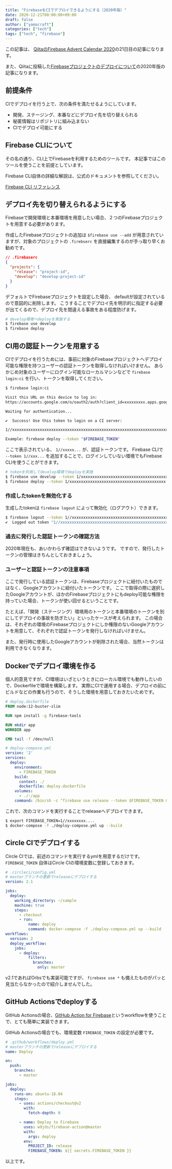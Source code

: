 ```yaml
---
title: "FirebaseをCIでデプロイできるようにする（2020年版）"
date: 2020-12-21T00:00:00+09:00
draft: false
author: ["yamacraft"]
categories: ["tech"]
tags: ["tech", "firebase"]
---
```


この記事は、 [QiitaのFirebase Advent Calendar 2020](https://qiita.com/advent-calendar/2020/firebase)の21日目の記事になります。

また、Qiitaに投稿した[Firebaseプロジェクトのデプロイについて](https://qiita.com/yamacraft/items/d8b623cceb5c91692b65)の2020年版の記事になります。

## 前提条件

CIでデプロイを行う上で、次の条件を満たせるようにしています。

- 開発、ステージング、本番などにデプロイ先を切り替えられる
- 秘匿情報はリポジトリに組み込まない
- CIでデプロイ可能にする

## Firebase CLIについて

その名の通り、CLI上でFirebaseを利用するためのツールです。
本記事ではこのツールを使うことを前提としています。

Firebase CLI自体の詳細な解説は、公式のドキュメントを参照してください。

[Firebase CLI リファレンス](https://firebase.google.com/docs/cli/?hl=ja)

## デプロイ先を切り替えられるようにする

Firebaseで開発環境と本番環境を用意したい場合、２つのFirebaseプロジェクトを用意する必要があります。

作成したFirebaseプロジェクトの追加は `$firebase use --add` が用意されていますが、対象のプロジェクトの `.firebserc` を直接編集するのが手っ取り早くお勧めです。

``` json
// .firebaserc
{
  "projects": {
    "release": "project-id",
    "develop": "develop-project-id"
  }
}
```

デフォルトでFirebaseプロジェクトを設定した場合、 defaultが設定されているので意図的に削除します。
こうすることでデプロイ先を明示的に指定する必要が出てくるので、デプロイ先を間違える事故をある程度防げます。

``` sh
# develop環境へdeployを実施する
$ firebase use develop
$ firebase deploy
```

## CI用の認証トークンを用意する

CIでデプロイを行うためには、事前に対象のFirebaseプロジェクトへデプロイ可能な権限を持つユーザーの認証トークンを取得しなければいけません。
あらかじめ対象のユーザーにログイン可能なローカルマシンなどで `firebase login:ci` を行い、トークンを取得してください。

``` sh
$ firebase login:ci

Visit this URL on this device to log in:
https://accounts.google.com/o/oauth2/auth?client_id=xxxxxxxxx.apps.googleusercontent.com&...

Waiting for authentication...

✔  Success! Use this token to login on a CI server:

1//xxxxxxxxxxxxxxxxxxxxxxxxxxxxxxxxxxxxxxxxxxxxxxxxxxxxxxxxxxxxxxxxxxxxxxxxxxxxxxxxxxxxxxxxxxxxxxxxxxxx

Example: firebase deploy --token "$FIREBASE_TOKEN"
```

ここで表示されている、 `1//xxxxx...` が、認証トークンです。
Firebase CLIで `--token 1//xxx...` を追加することで、ログインしていない環境でもFirebase CLIを使うことができます。

``` sh
# tokenを利用してdevelop環境でdeployを実施
$ firebase use develop --token 1/xxxxxxxxxxxxxxxxxxxxxxxxxxxxxxxxxxxxxxxxxx
$ firebase deploy --token 1/xxxxxxxxxxxxxxxxxxxxxxxxxxxxxxxxxxxxxxxxxx
```

### 作成したtokenを無効化する

生成したtokenは `firebase logout` によって無効化（ログアウト）できます。

``` sh
$ firebase logout --token 1//xxxxxxxxxxxxxxxxxxxxxxxxxxxxxxxxxxxxxxxxxxxxxxxxxxxxxxxxxxxxxxxxxxxxxxxxxxxxxxxxxxxxxxxxxxxxxxxxxxxx
✔  Logged out token "1//xxxxxxxxxxxxxxxxxxxxxxxxxxxxxxxxxxxxxxxxxxxxxxxxxxxxxxxxxxxxxxxxxxxxxxxxxxxxxxxxxxxxxxxxxxxxxxxxxxxx"
```

### 過去に発行した認証トークンの確認方法

2020年現在も、あいかわらず確認はできないようです。
ですので、発行したトークンの管理はきちんとしておきましょう。

### ユーザーと認証トークンの注意事項

ここで発行している認証トークンは、Firebaseプロジェクトに紐付いたものではなく、Googleアカウントに紐付いたトークンです。
ここで取得の際に選択したGoogleアカウントが、ほかのFirebaseプロジェクトにもdeploy可能な権限を持っていた場合、トークンが使い回せるということです。

たとえば、「開発（ステージング）環境用のトークンと本番環境のトークンを別にしてデプロイの事故を防ぎたい」といったケースが考えられます。
この場合は、それぞれの環境のFirebaseプロジェクトにしか権限のないGoogleアカウントを用意して、それぞれで認証トークンを発行しなければいけません。

また、発行時に使用したGoogleアカウントが削除された場合、当然トークンは利用できなくなります。

## Dockerでデプロイ環境を作る

個人的意見ですが、CI環境はいざというときにローカル環境でも動作したいので、Dockerfileで環境を構築します。
実際にCIで運用する場合、デプロイの前にビルドなどの作業も行うので、そうした環境を用意しておきたいためです。

``` dockerfile
# deploy.dockerfile
FROM node:12-buster-slim

RUN npm install -g firebase-tools

RUN mkdir app
WORKDIR app

CMD tail -f /dev/null
```

``` yml
# deploy-compose.yml
version: '2'
services:
  deploy:
    environment:
      - FIREBASE_TOKEN
    build:
      context: ./
      dockerfile: deploy.dockerfile
    volumes:
      - ./:/app
    command: /bin/sh -c "firebase use release --token $FIREBASE_TOKEN && firebase deploy --token=$FIREBASE_TOKEN"
```

これで、次のコマンドを実行することでreleaseへデプロイできます。

``` sh
$ export FIREBASE_TOKEN=1//xxxxxxxx....
$ docker-compose -f ./deploy-compose.yml up --build
```

## Circle CIでデプロイする

Circle CIでは、前述のコマンドを実行するymlを用意するだけです。
`FIREBASE_TOKEN` 自体はCircle CIの環境変数に登録しておきます。

``` yml
# .circleci/config.yml
# masterブランチの更新でreleaseにデプロイする
version: 2.1

jobs:
  deploy:
    working_directory: ~/sample
    machine: true
    steps:
      - checkout
      - run:
          name: deploy
          command: docker-compose -f ./deploy-compose.yml up --build
workflows:
  version: 2
  deploy_workflow:
    jobs:
      - deploy:
          filters:
            branches:
              only: master
```

v2.1であればOrbsでも実装可能ですが、 `firebase use *` も備えたものがパッと見当たらなかったので紹介しませんでした。

## GitHub Actionsでdeployする

GitHub Actionsの場合、[GitHub Action for Firebase](https://github.com/marketplace/actions/github-action-for-firebase)というworkflowを使うことで、とても簡単に実装できます。

GitHub Actionsの場合でも、環境変数 `FIREBASE_TOKEN` の設定が必要です。

``` yml
# .github/workflows/deploy.yml
# masterブランチの更新でreleaseにデプロイする
name: Deploy

on:
  push:
    branches:
      - master

jobs:
  deploy:
    runs-on: ubuntu-18.04
    steps:
      - uses: actions/checkout@v2
        with:
          fetch-depth: 0

      - name: Deploy to Firebase
        uses: w9jds/firebase-action@master
        with:
          args: deploy
        env:
          PROJECT_ID: release
          FIREBASE_TOKEN: ${{ secrets.FIREBASE_TOKEN }}
```

以上です。